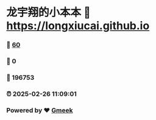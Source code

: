 # 龙宇翔的小本本 :link: https://longxiucai.github.io 
### :page_facing_up: [60](https://longxiucai.github.io/tag.html) 
### :speech_balloon: 0 
### :hibiscus: 196753 
### :alarm_clock: 2025-02-26 11:09:01 
### Powered by :heart: [Gmeek](https://github.com/Meekdai/Gmeek)
